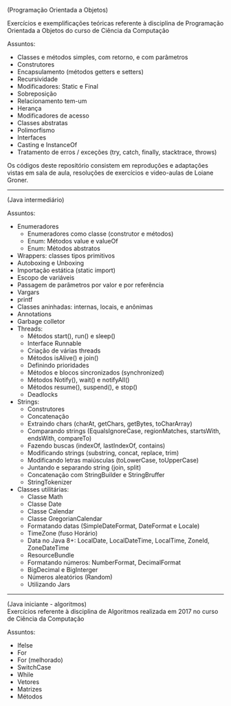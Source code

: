 
(Programação Orientada a Objetos)

Exercícios e exemplificações teóricas referente à disciplina de Programação Orientada a Objetos do curso de Ciência da Computação

Assuntos: 

- Classes e métodos simples, com retorno, e com parâmetros
- Construtores
- Encapsulamento (métodos getters e setters)
- Recursividade
- Modificadores: Static e Final
- Sobreposição
- Relacionamento tem-um
- Herança
- Modificadores de acesso
- Classes abstratas
- Polimorfismo
- Interfaces
- Casting e InstanceOf
- Tratamento de erros / exceções (try, catch, finally, stacktrace, throws)

Os códigos deste repositório consistem em reproduções e adaptações vistas em sala de aula, resoluções de exercícios e video-aulas de Loiane Groner.


--------------------


(Java intermediário)

Assuntos:

- Enumeradores
    - Enumeradores como classe (construtor e métodos)
    - Enum: Métodos value e valueOf
    - Enum: Métodos abstratos
- Wrappers: classes tipos primitivos
- Autoboxing e Unboxing
- Importação estática (static import)
- Escopo de variáveis
- Passagem de parâmetros por valor e por referência
- Vargars
- printf
- Classes aninhadas: internas, locais, e anônimas
- Annotations
- Garbage colletor
- Threads:
    - Métodos start(), run() e sleep()
    - Interface Runnable
    - Criação de várias threads
    - Métodos isAlive() e join()
    - Definindo prioridades
    - Métodos e blocos sincronizados (synchronized)
    - Métodos Notify(), wait() e notifyAll()
    - Métodos resume(), suspend(), e stop()
    - Deadlocks
 - Strings:
    - Construtores
    - Concatenação
    - Extraindo chars (charAt, getChars, getBytes, toCharArray)
    - Comparando strings (EqualsIgnoreCase, regionMatches, startsWith, endsWith, compareTo)
    - Fazendo buscas (indexOf, lastIndexOf, contains)
    - Modificando strings (substring, concat, replace, trim)
    - Modificando letras maiúsculas (toLowerCase, toUpperCase)
    - Juntando e separando string (join, split)
    - Concatenação com StringBuilder e StringBruffer
    - StringTokenizer
 - Classes utilitárias:
    - Classe Math
    - Classe Date
    - Classe Calendar
    - Classe GregorianCalendar
    - Formatando datas (SimpleDateFormat, DateFormat e Locale)
    - TimeZone (fuso Horário)
    - Data no Java 8+: LocalDate, LocalDateTime, LocalTime, ZoneId, ZoneDateTime
    - ResourceBundle
    - Formatando números: NumberFormat, DecimalFormat
    - BigDecimal e BigInterger
    - Números aleatórios (Random)
    - Utilizando Jars
    
 -------------
  
(Java iniciante - algoritmos)  
Exercícios referente à disciplina de Algoritmos realizada em 2017 no curso de Ciência da Computação

Assuntos:

- Ifelse
- For
- For (melhorado)
- SwitchCase
- While
- Vetores
- Matrizes
- Métodos
    

